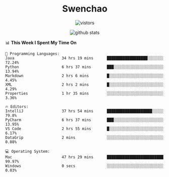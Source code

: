 <h1 align="center">Swenchao</h3>

<p align="center">
  <img src="https://visitor-badge.glitch.me/badge?page_id=Swenchao" alt="vistors" />
</p>

<p align="center">
  <img src="https://github-readme-stats.vercel.app/api?username=Swenchao&count_private=true&show_icons=true&theme=vue-dark&hide_title=true" alt="github stats" />
</p>

<!--START_SECTION:waka-->
📊 **This Week I Spent My Time On** 

```text
💬 Programming Languages: 
Java                     34 hrs 19 mins      ██████████████████░░░░░░░   72.24% 
Python                   6 hrs 37 mins       ███░░░░░░░░░░░░░░░░░░░░░░   13.94% 
Markdown                 2 hrs 6 mins        █░░░░░░░░░░░░░░░░░░░░░░░░   4.45% 
XML                      2 hrs 2 mins        █░░░░░░░░░░░░░░░░░░░░░░░░   4.29% 
Properties               1 hr 35 mins        ░░░░░░░░░░░░░░░░░░░░░░░░░   3.36%

🔥 Editors: 
IntelliJ                 37 hrs 54 mins      ████████████████████░░░░░   79.8% 
PyCharm                  6 hrs 37 mins       ███░░░░░░░░░░░░░░░░░░░░░░   13.95% 
VS Code                  2 hrs 55 mins       █░░░░░░░░░░░░░░░░░░░░░░░░   6.17% 
DataGrip                 2 mins              ░░░░░░░░░░░░░░░░░░░░░░░░░   0.08%

💻 Operating System: 
Mac                      47 hrs 29 mins      █████████████████████████   99.97% 
Windows                  0 secs              ░░░░░░░░░░░░░░░░░░░░░░░░░   0.03%

```


<!--END_SECTION:waka-->
